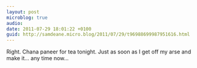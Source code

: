 ```yaml
---
layout: post
microblog: true
audio: 
date: 2011-07-29 18:01:22 +0100
guid: http://samdeane.micro.blog/2011/07/29/t96988699987951616.html
---
```

Right. Chana paneer for tea tonight. Just as soon as I get off my arse and make it… any time now...

